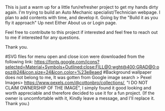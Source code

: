 This is just a warm up for a little fun/refresher project to get my hands dirty again. 
I'm trying to build an Auto Mechanic specialist/Technician webpage.
I plan to add contents with time, and develop it. 
Going by the "Build it as you fly it approach"
Up next Either About us or Login page.

Feel free to contribute to this project if interested and feel free to reach out to me if interested for any questions.

Thank you.


#SVG files for menu open and close icon were downloaded from the following link: https://fonts.google.com/icons?selected=Material+Symbols+Outlined:close:FILL@0;wght@400;GRAD@0;opsz@24&icon.size=24&icon.color=%23e8eaed
#Background wallpaper does not belong to me, It was gotten from Google image search > Pexel Images> https://www.pexels.com/@cottonbro/collections/, "I DO NOT CLAIM OWNERSHIP OF THE IMAGE", I simply found it good looking and worth appreciable and therefore decided to use it for a fun project. (If the owner is uncomfortable with it, Kindly leave a message, and I'll replace it. Thank you.)
